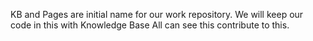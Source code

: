 KB and Pages are initial name for our work repository. 
We will keep our code in this with Knowledge Base
All can see this contribute to this.
